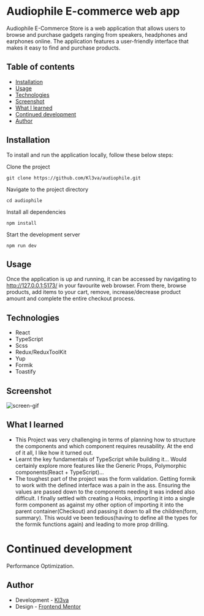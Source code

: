 # Audiophile E-commerce web app

Audiophile E-Commerce Store is a web application that allows users to browse and purchase gadgets ranging from speakers, headphones and earphones online. The application features a user-friendly interface that makes it easy to find and purchase products.

## Table of contents

- [Installation](#installation)
- [Usage](#usage)
- [Technologies](#technologies)
- [Screenshot](#screenshot)
- [What I learned](#what-i-learned)
- [Continued development](#continued-development)
- [Author](#author)

## Installation

To install and run the application locally, follow these below steps:

Clone the project

`git clone https://github.com/Kl3va/audiophile.git`

Navigate to the project directory

`cd audiophile`

Install all dependencies

`npm install`

Start the development server

`npm run dev`

## Usage

Once the application is up and running, it can be accessed by navigating to http://127.0.0.1:5173/ in your favourite web browser. From there, browse products, add items to your cart, remove, increase/decrease product amount and complete the entire checkout process.

## Technologies

- React
- TypeScript
- Scss
- Redux/ReduxToolKit
- Yup
- Formik
- Toastify

## Screenshot

![screen-gif](./audiophile.gif)

## What I learned

- This Project was very challenging in terms of planning how to structure the components and which component requires reusability. At the end of it all, I like how it turned out.
- Learnt the key fundamentals of TypeScript while building it... Would certainly explore more features like the Generic Props, Polymorphic components(React + TypeScript)...
- The toughest part of the project was the form validation. Getting formik to work with the defined interface was a pain in the ass. Ensuring the values are passed down to the components needing it was indeed also difficult. I finally settled with creating a Hooks, importing it into a single form component as against my other option of importing it into the parent container(Checkout) and passing it down to all the children(form, summary). This would ve been tedious(having to define all the types for the formik functions again) and leading to more prop drilling.

# Continued development

Performance Optimization.

## Author

- Development - [Kl3va](https://github.com/Kl3va)
- Design - [Frontend Mentor](https://www.frontendmentor.io)
